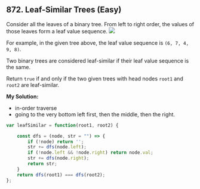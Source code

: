 ## 872. Leaf-Similar Trees (Easy)
Consider all the leaves of a binary tree.  From left to right order, the values of those leaves form a leaf value sequence.
![](https://s3-lc-upload.s3.amazonaws.com/uploads/2018/07/16/tree.png)

For example, in the given tree above, the leaf value sequence is `(6, 7, 4, 9, 8)`.

Two binary trees are considered leaf-similar if their leaf value sequence is the same.

Return `true` if and only if the two given trees with head nodes `root1` and `root2` are leaf-similar.

__My Solution:__
- in-order traverse
- going to the very bottom left first, then the middle, then the right.
```js
var leafSimilar = function(root1, root2) {

    const dfs = (node, str = "") => {
        if (!node) return '';
        str += dfs(node.left);
        if (!node.left && !node.right) return node.val;
        str += dfs(node.right);
        return str;
    }
    return dfs(root1) === dfs(root2);
};
```
